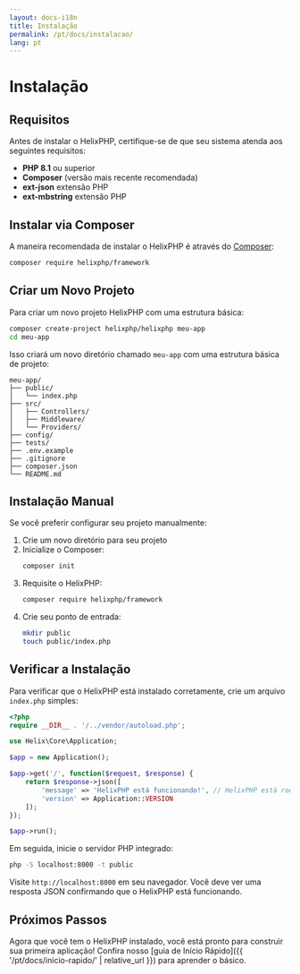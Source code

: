 ```yaml
---
layout: docs-i18n
title: Instalação
permalink: /pt/docs/instalacao/
lang: pt
---
```


# Instalação

## Requisitos

Antes de instalar o HelixPHP, certifique-se de que seu sistema atenda aos seguintes requisitos:

- **PHP 8.1** ou superior
- **Composer** (versão mais recente recomendada)
- **ext-json** extensão PHP
- **ext-mbstring** extensão PHP

## Instalar via Composer

A maneira recomendada de instalar o HelixPHP é através do [Composer](https://getcomposer.org/):

```bash
composer require helixphp/framework
```

## Criar um Novo Projeto

Para criar um novo projeto HelixPHP com uma estrutura básica:

```bash
composer create-project helixphp/helixphp meu-app
cd meu-app
```

Isso criará um novo diretório chamado `meu-app` com uma estrutura básica de projeto:

```
meu-app/
├── public/
│   └── index.php
├── src/
│   ├── Controllers/
│   ├── Middleware/
│   └── Providers/
├── config/
├── tests/
├── .env.example
├── .gitignore
├── composer.json
└── README.md
```

## Instalação Manual

Se você preferir configurar seu projeto manualmente:

1. Crie um novo diretório para seu projeto
2. Inicialize o Composer:
   ```bash
   composer init
   ```
3. Requisite o HelixPHP:
   ```bash
   composer require helixphp/framework
   ```
4. Crie seu ponto de entrada:
   ```bash
   mkdir public
   touch public/index.php
   ```

## Verificar a Instalação

Para verificar que o HelixPHP está instalado corretamente, crie um arquivo `index.php` simples:

```php
<?php
require __DIR__ . '/../vendor/autoload.php';

use Helix\Core\Application;

$app = new Application();

$app->get('/', function($request, $response) {
    return $response->json([
        'message' => 'HelixPHP está funcionando!', // HelixPHP está rodando!
        'version' => Application::VERSION
    ]);
});

$app->run();
```

Em seguida, inicie o servidor PHP integrado:

```bash
php -S localhost:8000 -t public
```

Visite `http://localhost:8000` em seu navegador. Você deve ver uma resposta JSON confirmando que o HelixPHP está funcionando.

## Próximos Passos

Agora que você tem o HelixPHP instalado, você está pronto para construir sua primeira aplicação! Confira nosso [guia de Início Rápido]({{ '/pt/docs/inicio-rapido/' | relative_url }}) para aprender o básico.